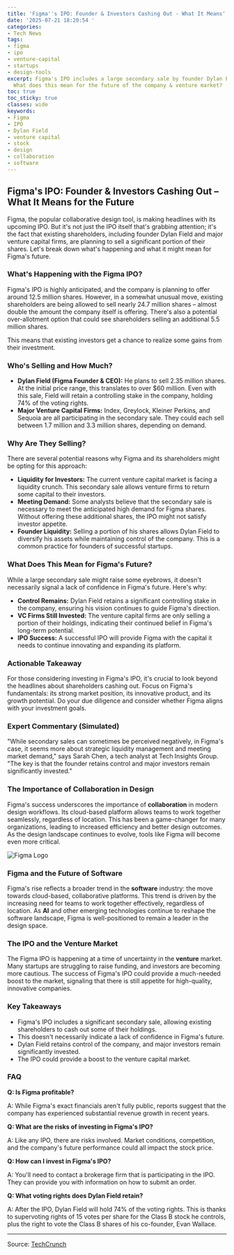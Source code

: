```yaml
---
title: 'Figma''s IPO: Founder & Investors Cashing Out - What It Means'
date: '2025-07-21 18:20:54 '
categories:
- Tech News
tags:
- figma
- ipo
- venture-capital
- startups
- design-tools
excerpt: Figma's IPO includes a large secondary sale by founder Dylan Field & investors.
  What does this mean for the future of the company & venture market?
toc: true
toc_sticky: true
classes: wide
keywords:
- Figma
- IPO
- Dylan Field
- venture capital
- stock
- design
- collaboration
- software
---
```


## Figma's IPO: Founder & Investors Cashing Out – What It Means for the Future

Figma, the popular collaborative design tool, is making headlines with its upcoming IPO. But it's not just the IPO itself that's grabbing attention; it's the fact that existing shareholders, including founder Dylan Field and major venture capital firms, are planning to sell a significant portion of their shares. Let's break down what's happening and what it might mean for Figma's future.

### What's Happening with the Figma IPO?

Figma's IPO is highly anticipated, and the company is planning to offer around 12.5 million shares. However, in a somewhat unusual move, existing shareholders are being allowed to sell nearly 24.7 million shares – almost double the amount the company itself is offering.  There's also a potential over-allotment option that could see shareholders selling an additional 5.5 million shares.

This means that existing investors get a chance to realize some gains from their investment.

### Who's Selling and How Much?

*   **Dylan Field (Figma Founder & CEO):**  He plans to sell 2.35 million shares. At the initial price range, this translates to over $60 million. Even with this sale, Field will retain a controlling stake in the company, holding 74% of the voting rights.
*   **Major Venture Capital Firms:** Index, Greylock, Kleiner Perkins, and Sequoia are all participating in the secondary sale.  They could each sell between 1.7 million and 3.3 million shares, depending on demand.

### Why Are They Selling?

There are several potential reasons why Figma and its shareholders might be opting for this approach:

*   **Liquidity for Investors:** The current venture capital market is facing a liquidity crunch. This secondary sale allows venture firms to return some capital to their investors.
*   **Meeting Demand:** Some analysts believe that the secondary sale is necessary to meet the anticipated high demand for Figma shares.  Without offering these additional shares, the IPO might not satisfy investor appetite.
*   **Founder Liquidity:** Selling a portion of his shares allows Dylan Field to diversify his assets while maintaining control of the company. This is a common practice for founders of successful startups.

### What Does This Mean for Figma's Future?

While a large secondary sale might raise some eyebrows, it doesn't necessarily signal a lack of confidence in Figma's future.  Here's why:

*   **Control Remains:** Dylan Field retains a significant controlling stake in the company, ensuring his vision continues to guide Figma's direction.
*   **VC Firms Still Invested:** The venture capital firms are only selling a portion of their holdings, indicating their continued belief in Figma's long-term potential.
*   **IPO Success:** A successful IPO will provide Figma with the capital it needs to continue innovating and expanding its platform.

### Actionable Takeaway

For those considering investing in Figma's IPO, it's crucial to look beyond the headlines about shareholders cashing out.  Focus on Figma's fundamentals: its strong market position, its innovative product, and its growth potential.  Do your due diligence and consider whether Figma aligns with your investment goals.

### Expert Commentary (Simulated)

"While secondary sales can sometimes be perceived negatively, in Figma's case, it seems more about strategic liquidity management and meeting market demand," says Sarah Chen, a tech analyst at Tech Insights Group. "The key is that the founder retains control and major investors remain significantly invested."

### The Importance of Collaboration in Design

Figma's success underscores the importance of **collaboration** in modern design workflows. Its cloud-based platform allows teams to work together seamlessly, regardless of location. This has been a game-changer for many organizations, leading to increased efficiency and better design outcomes. As the design landscape continues to evolve, tools like Figma will become even more critical.

![Figma Logo](https://static.figma.com/app/img/meta/figma-meta.png)

### Figma and the Future of Software

Figma's rise reflects a broader trend in the **software** industry: the move towards cloud-based, collaborative platforms. This trend is driven by the increasing need for teams to work together effectively, regardless of location. As **AI** and other emerging technologies continue to reshape the software landscape, Figma is well-positioned to remain a leader in the design space.

### The IPO and the Venture Market

The Figma IPO is happening at a time of uncertainty in the **venture** market. Many startups are struggling to raise funding, and investors are becoming more cautious. The success of Figma's IPO could provide a much-needed boost to the market, signaling that there is still appetite for high-quality, innovative companies.

### Key Takeaways

*   Figma's IPO includes a significant secondary sale, allowing existing shareholders to cash out some of their holdings.
*   This doesn't necessarily indicate a lack of confidence in Figma's future.
*   Dylan Field retains control of the company, and major investors remain significantly invested.
*   The IPO could provide a boost to the venture capital market.

### FAQ

**Q: Is Figma profitable?**

A: While Figma's exact financials aren't fully public, reports suggest that the company has experienced substantial revenue growth in recent years.

**Q: What are the risks of investing in Figma's IPO?**

A: Like any IPO, there are risks involved. Market conditions, competition, and the company's future performance could all impact the stock price.

**Q: How can I invest in Figma's IPO?**

A: You'll need to contact a brokerage firm that is participating in the IPO. They can provide you with information on how to submit an order.

**Q: What voting rights does Dylan Field retain?**

A: After the IPO, Dylan Field will hold 74% of the voting rights. This is thanks to supervoting rights of 15 votes per share for the Class B stock he controls, plus the right to vote the Class B shares of his co-founder, Evan Wallace.

---

Source: [TechCrunch](https://techcrunch.com/2025/07/21/figmas-dylan-field-will-cash-out-about-60m-in-ipo-with-index-kleiner-greylock-sequoia-all-selling-too/)
